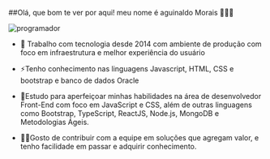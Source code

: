 ##Olá, que bom te ver por aqui! meu nome é aguinaldo Morais 🧑🏻‍💻


![programador](https://user-images.githubusercontent.com/6699346/152726036-a40e9644-96ab-4741-8beb-fe12551967b4.gif)

- 🔭 Trabalho com tecnologia desde 2014 com ambiente de produção com foco em infraestrutura e melhor experiência do usuário

- ⚡Tenho conhecimento nas linguagens Javascript, HTML, CSS e bootstrap e banco de dados Oracle

- 🌱Estudo para aperfeiçoar minhas habilidades na área de desenvolvedor Front-End com foco em JavaScript e CSS, além de outras linguagens como Bootstrap, TypeScript, ReactJS, Node.js, MongoDB e Metodologias Ágeis.

- 🤝🏻Gosto de contribuir com a equipe em soluções que agregam valor, e tenho facilidade em passar e adquirir conhecimento.
